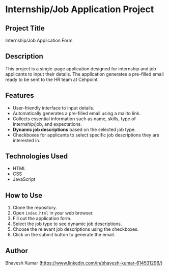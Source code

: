 # Internship/Job Application Project

## Project Title
Internship/Job Application Form

## Description
This project is a single-page application designed for internship and job applicants to input their details. The application generates a pre-filled email ready to be sent to the HR team at Cehpoint.

## Features
- User-friendly interface to input details.
- Automatically generates a pre-filled email using a mailto link.
- Collects essential information such as name, skills, type of internship/job, and expectations.
- **Dynamic job descriptions** based on the selected job type.
- Checkboxes for applicants to select specific job descriptions they are interested in.

## Technologies Used
- HTML
- CSS
- JavaScript

## How to Use
1. Clone the repository.
2. Open `index.html` in your web browser.
3. Fill out the application form.
4. Select the job type to see dynamic job descriptions.
5. Choose the relevant job descriptions using the checkboxes.
6. Click on the submit button to generate the email.

## Author
Bhavesh Kumar (https://www.linkedin.com/in/bhavesh-kumar-614531296/)






  

